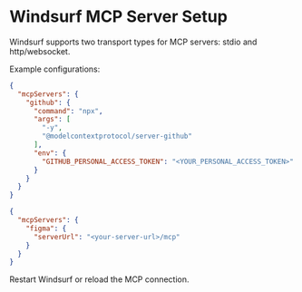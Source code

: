 # Windsurf MCP Server Setup

Windsurf supports two transport types for MCP servers: stdio and http/websocket.

Example configurations:

```json
{
  "mcpServers": {
    "github": {
      "command": "npx",
      "args": [
        "-y",
        "@modelcontextprotocol/server-github"
      ],
      "env": {
        "GITHUB_PERSONAL_ACCESS_TOKEN": "<YOUR_PERSONAL_ACCESS_TOKEN>"
      }
    }
  }
}
```

```json
{
  "mcpServers": {
    "figma": {
      "serverUrl": "<your-server-url>/mcp"
    }
  }
}
```

Restart Windsurf or reload the MCP connection.
